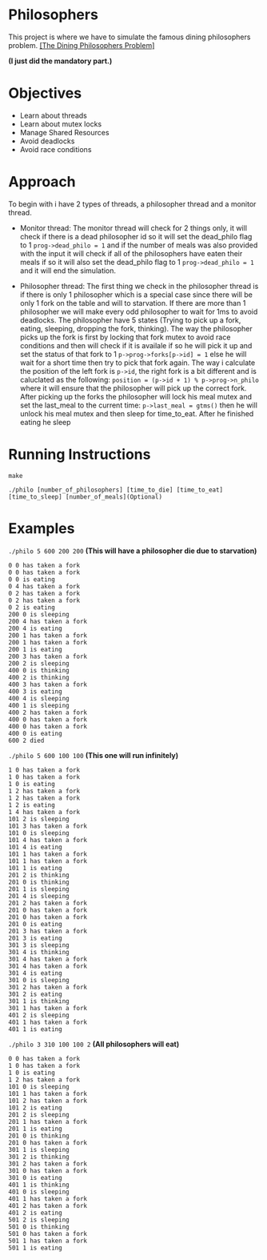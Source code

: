 # Philosophers
This project is where we have to simulate the famous dining philosophers problem. [[The Dining Philosophers Problem]](https://en.wikipedia.org/wiki/Dining_philosophers_problem)

**(I just did the mandatory part.)**

# Objectives
- Learn about threads
- Learn about mutex locks
- Manage Shared Resources
- Avoid deadlocks
- Avoid race conditions
 
# Approach
To begin with i have 2 types of threads, a philosopher thread and a monitor thread.

- Monitor thread: The monitor thread will check for 2 things only, it will check if there is a dead philosopher id so it will set the dead_philo flag to 1 ```prog->dead_philo = 1``` and if the number of meals was also provided with the input it will check if all of the philosophers have eaten their meals if so it will also set the dead_philo flag to 1 ```prog->dead_philo = 1``` and it will end the simulation.

- Philosopher thread: The first thing we check in the philosopher thread is if there is only 1 philosopher which is a special case since there will be only 1 fork on the table and will to starvation. If there are more than 1 philosopher we will make every odd philosopher to wait for 1ms to avoid deadlocks. The philosopher have 5 states (Trying to pick up a fork, eating, sleeping, dropping the fork, thinking). The way the philosopher picks up the fork is first by locking that fork mutex to avoid race conditions and then will check if it is availale if so he will pick it up and set the status of that fork to 1 ```p->prog->forks[p->id] = 1``` else he will wait for a short time then try to pick that fork again. The way i calculate the position of the left fork is ```p->id```, the right fork is a bit different and is caluclated as the following: ```position = (p->id + 1) % p->prog->n_philo``` where it will ensure that the philosopher will pick up the correct fork. After picking up the forks the philosopher will lock his meal mutex and set the last_meal to the current time: ```p->last_meal = gtms()``` then he will unlock his meal mutex and then sleep for time_to_eat. After he finished eating he sleep 

# Running Instructions
```
make 

./philo [number_of_philosophers] [time_to_die] [time_to_eat] [time_to_sleep] [number_of_meals](Optional)
```

# Examples

```./philo 5 600 200 200``` **(This will have a philosopher die due to starvation)**
```
0 0 has taken a fork
0 0 has taken a fork
0 0 is eating
0 4 has taken a fork
0 2 has taken a fork
0 2 has taken a fork
0 2 is eating
200 0 is sleeping
200 4 has taken a fork
200 4 is eating
200 1 has taken a fork
200 1 has taken a fork
200 1 is eating
200 3 has taken a fork
200 2 is sleeping
400 0 is thinking
400 2 is thinking
400 3 has taken a fork
400 3 is eating
400 4 is sleeping
400 1 is sleeping
400 2 has taken a fork
400 0 has taken a fork
400 0 has taken a fork
400 0 is eating
600 2 died
```

```./philo 5 600 100 100``` **(This one will run infinitely)**
```
1 0 has taken a fork
1 0 has taken a fork
1 0 is eating
1 2 has taken a fork
1 2 has taken a fork
1 2 is eating
1 4 has taken a fork
101 2 is sleeping
101 3 has taken a fork
101 0 is sleeping
101 4 has taken a fork
101 4 is eating
101 1 has taken a fork
101 1 has taken a fork
101 1 is eating
201 2 is thinking
201 0 is thinking
201 1 is sleeping
201 4 is sleeping
201 2 has taken a fork
201 0 has taken a fork
201 0 has taken a fork
201 0 is eating
201 3 has taken a fork
201 3 is eating
301 3 is sleeping
301 4 is thinking
301 4 has taken a fork
301 4 has taken a fork
301 4 is eating
301 0 is sleeping
301 2 has taken a fork
301 2 is eating
301 1 is thinking
301 1 has taken a fork
401 2 is sleeping
401 1 has taken a fork
401 1 is eating
```

```./philo 3 310 100 100 2``` **(All philosophers will eat)**
```
0 0 has taken a fork
1 0 has taken a fork
1 0 is eating
1 2 has taken a fork
101 0 is sleeping
101 1 has taken a fork
101 2 has taken a fork
101 2 is eating
201 2 is sleeping
201 1 has taken a fork
201 1 is eating
201 0 is thinking
201 0 has taken a fork
301 1 is sleeping
301 2 is thinking
301 2 has taken a fork
301 0 has taken a fork
301 0 is eating
401 1 is thinking
401 0 is sleeping
401 1 has taken a fork
401 2 has taken a fork
401 2 is eating
501 2 is sleeping
501 0 is thinking
501 0 has taken a fork
501 1 has taken a fork
501 1 is eating
```
